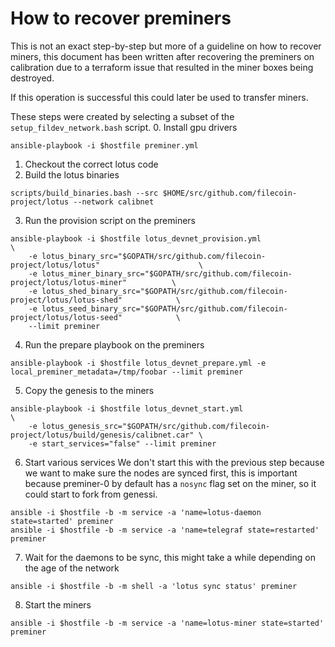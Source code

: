 # How to recover preminers

This is not an exact step-by-step but more of a guideline on how to recover miners, this
document has been written after recovering the preminers on calibration due to a terraform
issue that resulted in the miner boxes being destroyed.

If this operation is successful this could later be used to transfer miners.

These steps were created by selecting a subset of the `setup_fildev_network.bash` script.
0. Install gpu drivers
```
ansible-playbook -i $hostfile preminer.yml
```
1. Checkout the correct lotus code
2. Build the lotus binaries

```
scripts/build_binaries.bash --src $HOME/src/github.com/filecoin-project/lotus --network calibnet
```
3. Run the provision script on the preminers
```
ansible-playbook -i $hostfile lotus_devnet_provision.yml                                           \
    -e lotus_binary_src="$GOPATH/src/github.com/filecoin-project/lotus/lotus"                      \
    -e lotus_miner_binary_src="$GOPATH/src/github.com/filecoin-project/lotus/lotus-miner"          \
    -e lotus_shed_binary_src="$GOPATH/src/github.com/filecoin-project/lotus/lotus-shed"            \
    -e lotus_seed_binary_src="$GOPATH/src/github.com/filecoin-project/lotus/lotus-seed"            \
    --limit preminer
```
4. Run the prepare playbook on the preminers
```
ansible-playbook -i $hostfile lotus_devnet_prepare.yml -e local_preminer_metadata=/tmp/foobar --limit preminer
```
5. Copy the genesis to the miners
```
ansible-playbook -i $hostfile lotus_devnet_start.yml                                                \
    -e lotus_genesis_src="$GOPATH/src/github.com/filecoin-project/lotus/build/genesis/calibnet.car" \
    -e start_services="false" --limit preminer
```
6. Start various services
We don't start this with the previous step because we want to make sure the nodes are synced first,
this is important because preminer-0 by default has a `nosync` flag set on the miner, so it could start
to fork from genessi.
```
ansible -i $hostfile -b -m service -a 'name=lotus-daemon state=started' preminer
ansible -i $hostfile -b -m service -a 'name=telegraf state=restarted' preminer
```
7. Wait for the daemons to be sync, this might take a while depending on the age of the network
```
ansible -i $hostfile -b -m shell -a 'lotus sync status' preminer
```
8. Start the miners
```
ansible -i $hostfile -b -m service -a 'name=lotus-miner state=started' preminer
```
